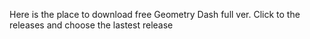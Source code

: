 Here is the place to download free Geometry Dash full ver.
Click to the releases and choose the lastest release
